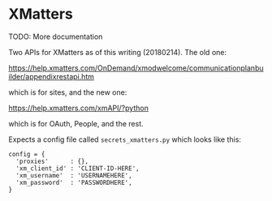 # XMatters

TODO: More documentation

Two APIs for XMatters as of this writing (20180214). The old one:

https://help.xmatters.com/OnDemand/xmodwelcome/communicationplanbuilder/appendixrestapi.htm

which is for sites, and the new one:

https://help.xmatters.com/xmAPI/?python

which is for OAuth, People, and the rest.

Expects a config file called `secrets_xmatters.py` which looks like this:
```
config = {
  'proxies'      : {},
  'xm_client_id' : 'CLIENT-ID-HERE',
  'xm_username'  : 'USERNAMEHERE',
  'xm_password'  : 'PASSWORDHERE',
}
```